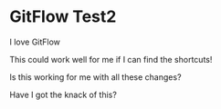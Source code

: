 # GitFlow Test2

I love GitFlow

This could work well for me if I can find the shortcuts!

Is this working for me with all these changes?

Have I got the knack of this?
